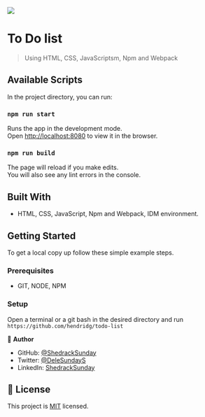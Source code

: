 ![](https://img.shields.io/badge/Microverse-blueviolet)

# To Do list

> Using HTML, CSS, JavaScriptsm, Npm and Webpack


## Available Scripts

In the project directory, you can run:

### `npm run start`

Runs the app in the development mode.\
Open [http://localhost:8080](http://localhost:8080) to view it in the browser.

### `npm run build`

The page will reload if you make edits.\
You will also see any lint errors in the console.

## Built With

- HTML, CSS, JavaScript, Npm and Webpack, IDM environment.

## Getting Started

To get a local copy up follow these simple example steps.

### Prerequisites

- GIT, NODE, NPM

### Setup

Open a terminal or a git bash in the desired directory and run `https://github.com/hendridg/todo-list`

👤 **Author**

- GitHub: [@ShedrackSunday](https://github.com/Shedrack-Sunday)
- Twitter: [@DeleSundayS](https://twitter.com/DeleSundayS)
- LinkedIn: [ShedrackSunday](https://linkedin.com/in/ShedrackSunday)

## 📝 License

This project is [MIT](./MIT.md) licensed.
